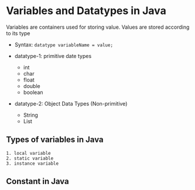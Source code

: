 # Variables and Datatypes in Java
Variables are containers used for storing value. Values are stored according to its type
- Syntax: `datatype variableName = value;`

- datatype-1: primitive date types
    - int
    - char
    - float
    - double
    - boolean
- datatype-2: Object Data Types (Non-primitive)
    - String
    - List
    
## Types of variables in Java
    1. local variable
    2. static variable
    3. instance variable

## Constant in Java




